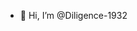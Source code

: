 - 👋 Hi, I’m @Diligence-1932

<!---
Diligence-1932/Diligence-1932 is a ✨ special ✨ repository because its `README.md` (this file) appears on your GitHub profile.
You can click the Preview link to take a look at your changes.
--->
